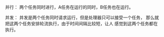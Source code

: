 并行：
两个任务同时进行，A任务在运行的同时，B任务也在运行。


并发：
并发是两个任务同时请求运行，但是处理器只可以接受一个任务，
那么就把这两个任务安排轮流执行，由于时间间隔比较短，让人
感觉到这两个任务都在执行。
